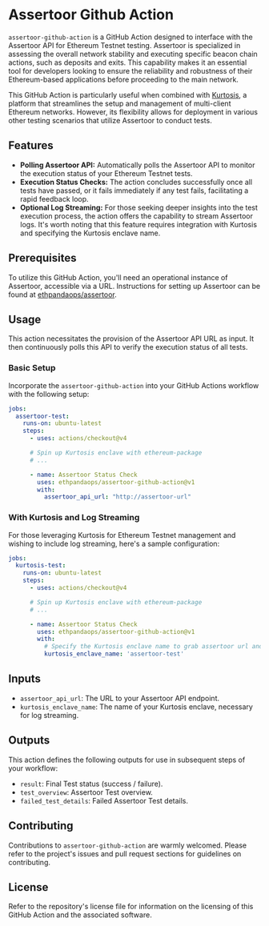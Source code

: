 # Assertoor Github Action

`assertoor-github-action` is a GitHub Action designed to interface with the Assertoor API for Ethereum Testnet testing. Assertoor is specialized in assessing the overall network stability and executing specific beacon chain actions, such as deposits and exits. This capability makes it an essential tool for developers looking to ensure the reliability and robustness of their Ethereum-based applications before proceeding to the main network.

This GitHub Action is particularly useful when combined with [Kurtosis](https://kurtosis.tech/), a platform that streamlines the setup and management of multi-client Ethereum networks. However, its flexibility allows for deployment in various other testing scenarios that utilize Assertoor to conduct tests.

## Features

- **Polling Assertoor API:** Automatically polls the Assertoor API to monitor the execution status of your Ethereum Testnet tests.
- **Execution Status Checks:** The action concludes successfully once all tests have passed, or it fails immediately if any test fails, facilitating a rapid feedback loop.
- **Optional Log Streaming:** For those seeking deeper insights into the test execution process, the action offers the capability to stream Assertoor logs. It's worth noting that this feature requires integration with Kurtosis and specifying the Kurtosis enclave name.

## Prerequisites

To utilize this GitHub Action, you'll need an operational instance of Assertoor, accessible via a URL. Instructions for setting up Assertoor can be found at [ethpandaops/assertoor](https://github.com/ethpandaops/assertoor).

## Usage

This action necessitates the provision of the Assertoor API URL as input. It then continuously polls this API to verify the execution status of all tests.

### Basic Setup

Incorporate the `assertoor-github-action` into your GitHub Actions workflow with the following setup:

```yaml
jobs:
  assertoor-test:
    runs-on: ubuntu-latest
    steps:
      - uses: actions/checkout@v4

      # Spin up Kurtosis enclave with ethereum-package
      # ...

      - name: Assertoor Status Check
        uses: ethpandaops/assertoor-github-action@v1
        with:
          assertoor_api_url: "http://assertoor-url"
```

### With Kurtosis and Log Streaming

For those leveraging Kurtosis for Ethereum Testnet management and wishing to include log streaming, here's a sample configuration:

```yaml
jobs:
  kurtosis-test:
    runs-on: ubuntu-latest
    steps:
      - uses: actions/checkout@v4

      # Spin up Kurtosis enclave with ethereum-package
      # ...

      - name: Assertoor Status Check
        uses: ethpandaops/assertoor-github-action@v1
        with:
          # Specify the Kurtosis enclave name to grab assertoor url and for log streaming
          kurtosis_enclave_name: 'assertoor-test'
```

## Inputs

- `assertoor_api_url`: The URL to your Assertoor API endpoint.
- `kurtosis_enclave_name`: The name of your Kurtosis enclave, necessary for log streaming.

## Outputs

This action defines the following outputs for use in subsequent steps of your workflow:

- `result`: Final Test status (success / failure).
- `test_overview`: Assertoor Test overview.
- `failed_test_details`: Failed Assertoor Test details.

## Contributing

Contributions to `assertoor-github-action` are warmly welcomed. Please refer to the project's issues and pull request sections for guidelines on contributing.

## License

Refer to the repository's license file for information on the licensing of this GitHub Action and the associated software.
